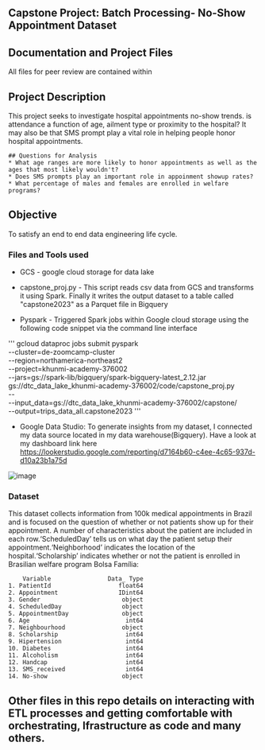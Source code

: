 ## Capstone Project: Batch Processing- No-Show Appointment Dataset

## Documentation and Project Files
All files for peer review are contained within

## Project Description
This project seeks to investigate hospital appointments no-show trends. is attendance a function of age, ailment type or proximity to the hospital? It may also be that SMS prompt play a vital role in helping people honor hospital appointments. 

    ## Questions for Analysis
    * What age ranges are more likely to honor appointments as well as the ages that most likely wouldn't?
    * Does SMS prompts play an important role in appoinment showup rates?
    * What percentage of males and females are enrolled in welfare programs?
    
## Objective 
To satisfy an end to end data engineering life cycle.

### Files and Tools used
* GCS - google cloud storage for data lake

* capstone_proj.py - This script reads csv data from GCS and transforms it using Spark. Finally it writes the output dataset to a table called "capstone2023" as a Parquet file in Bigquery

* Pyspark - Triggered Spark jobs within Google cloud storage using the following code snippet via the command line interface 

''' gcloud dataproc jobs submit pyspark \
    --cluster=de-zoomcamp-cluster \
    --region=northamerica-northeast2 \
    --project=khunmi-academy-376002 \
    --jars=gs://spark-lib/bigquery/spark-bigquery-latest_2.12.jar \
    gs://dtc_data_lake_khunmi-academy-376002/code/capstone_proj.py \
    -- \
        --input_data=gs://dtc_data_lake_khunmi-academy-376002/capstone/ \
        --output=trips_data_all.capstone2023 '''

* Google Data Studio: To generate insights from my dataset, I connected my data source located in my data warehouse(Bigquery). Have a look at my dashboard link here https://lookerstudio.google.com/reporting/d7164b60-c4ee-4c65-937d-d10a23b1a75d

![image](https://user-images.githubusercontent.com/95039004/236275008-5d965704-c5c9-4186-b657-1de3bced87bd.png)



### Dataset

This dataset collects information from 100k medical appointments in Brazil and is focused on the
question of whether or not patients show up for their appointment. A number of characteristics
about the patient are included in each row.‘ScheduledDay’ tells us on what day the patient setup their appointment.‘Neighborhood’ indicates the location of the hospital.‘Scholarship’ indicates whether or not the patient is enrolled in Brasilian welfare program Bolsa Família:

        Variable                Data_ Type
    1. PatientId                   float64
    2. Appointment                 IDint64
    3. Gender                       object
    4. ScheduledDay                 object
    5. AppointmentDay               object
    6. Age                           int64
    7. Neighbourhood                object
    8. Scholarship                   int64
    9. Hipertension                  int64
    10. Diabetes                     int64
    11. Alcoholism                   int64
    12. Handcap                      int64
    13. SMS_received                 int64
    14. No-show                     object



## Other files in this repo details on interacting with ETL processes and getting comfortable with orchestrating, Ifrastructure as code and many others.
